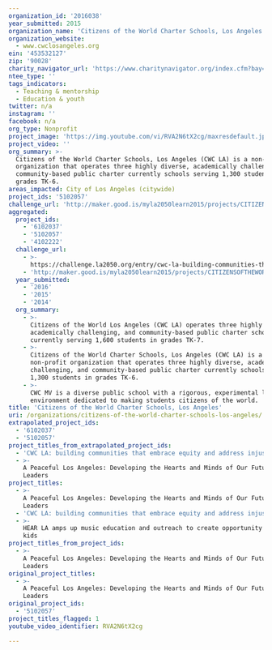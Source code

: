 ```yaml
---
organization_id: '2016038'
year_submitted: 2015
organization_name: 'Citizens of the World Charter Schools, Los Angeles'
organization_website:
  - www.cwclosangeles.org
ein: '453532127'
zip: '90028'
charity_navigator_url: 'https://www.charitynavigator.org/index.cfm?bay=search.profile&ein=453532127'
ntee_type: ''
tags_indicators:
  - Teaching & mentorship
  - Education & youth
twitter: n/a
instagram: ''
facebook: n/a
org_type: Nonprofit
project_image: 'https://img.youtube.com/vi/RVA2N6tX2cg/maxresdefault.jpg'
project_video: ''
org_summary: >-
  Citizens of the World Charter Schools, Los Angeles (CWC LA) is a non-profit
  organization that operates three highly diverse, academically challenging, and
  community-based public charter currently schools serving 1,300 students in
  grades TK-6.
areas_impacted: City of Los Angeles (citywide)
project_ids: '5102057'
challenge_url: 'http://maker.good.is/myla2050learn2015/projects/CITIZENSOFTHEWORLD.html'
aggregated:
  project_ids:
    - '6102037'
    - '5102057'
    - '4102222'
  challenge_url:
    - >-
      https://challenge.la2050.org/entry/cwc-la-building-communities-that-embrace-equity-and-address-injustice
    - 'http://maker.good.is/myla2050learn2015/projects/CITIZENSOFTHEWORLD.html'
  year_submitted:
    - '2016'
    - '2015'
    - '2014'
  org_summary:
    - >-
      Citizens of the World Los Angeles (CWC LA) operates three highly diverse,
      academically challenging, and community-based public charter schools
      currently serving 1,600 students in grades TK-7.
    - >-
      Citizens of the World Charter Schools, Los Angeles (CWC LA) is a
      non-profit organization that operates three highly diverse, academically
      challenging, and community-based public charter currently schools serving
      1,300 students in grades TK-6.
    - >-
      CWC MV is a diverse public school with a rigorous, experimental learning
      environment dedicated to making students citizens of the world.
title: 'Citizens of the World Charter Schools, Los Angeles'
uri: /organizations/citizens-of-the-world-charter-schools-los-angeles/
extrapolated_project_ids:
  - '6102037'
  - '5102057'
project_titles_from_extrapolated_project_ids:
  - 'CWC LA: building communities that embrace equity and address injustice'
  - >-
    A Peaceful Los Angeles: Developing the Hearts and Minds of Our Future
    Leaders
project_titles:
  - >-
    A Peaceful Los Angeles: Developing the Hearts and Minds of Our Future
    Leaders
  - 'CWC LA: building communities that embrace equity and address injustice'
  - >-
    HEAR LA amps up music education and outreach to create opportunity for LA
    kids
project_titles_from_project_ids:
  - >-
    A Peaceful Los Angeles: Developing the Hearts and Minds of Our Future
    Leaders
original_project_titles:
  - >-
    A Peaceful Los Angeles: Developing the Hearts and Minds of Our Future
    Leaders
original_project_ids:
  - '5102057'
project_titles_flagged: 1
youtube_video_identifier: RVA2N6tX2cg

---
```

